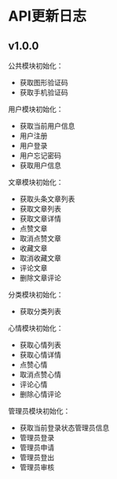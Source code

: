 # API更新日志

## v1.0.0

公共模块初始化：

  - 获取图形验证码
  - 获取手机验证码

用户模块初始化：

  - 获取当前用户信息
  - 用户注册
  - 用户登录
  - 用户忘记密码
  - 获取用户信息

文章模块初始化：

  - 获取头条文章列表
  - 获取文章列表
  - 获取文章详情
  - 点赞文章
  - 取消点赞文章
  - 收藏文章
  - 取消收藏文章
  - 评论文章
  - 删除文章评论

分类模块初始化：

  - 获取分类列表

心情模块初始化：

  - 获取心情列表
  - 获取心情详情
  - 点赞心情
  - 取消点赞心情
  - 评论心情
  - 删除心情评论

管理员模块初始化：

  - 获取当前登录状态管理员信息
  - 管理员登录
  - 管理员申请
  - 管理员登出
  - 管理员审核